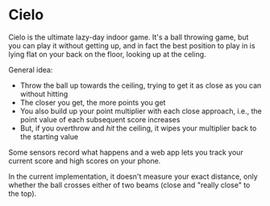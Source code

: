 # Cielo

Cielo is the ultimate lazy-day indoor game. It's a ball throwing game, but you can play it without getting up,
and in fact the best position to play in is lying flat on your back on the floor, looking up at the celing.

General idea:
 * Throw the ball up towards the ceiling, trying to get it as close as you can without hitting
 * The closer you get, the more points you get
 * You also build up your point multiplier with each close approach, i.e., the point value of each subsequent score increases
 * But, if you overthrow and *hit* the ceiling, it wipes your multiplier back to the starting value

Some sensors record what happens and a web app lets you track your current score and high scores on your phone.

In the current implementation, it doesn't measure your exact distance, only whether the ball crosses either of two beams (close and "really close" to the top).
